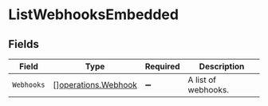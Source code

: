 # ListWebhooksEmbedded


## Fields

| Field                                                      | Type                                                       | Required                                                   | Description                                                |
| ---------------------------------------------------------- | ---------------------------------------------------------- | ---------------------------------------------------------- | ---------------------------------------------------------- |
| `Webhooks`                                                 | [][operations.Webhook](../../models/operations/webhook.md) | :heavy_minus_sign:                                         | A list of webhooks.                                        |